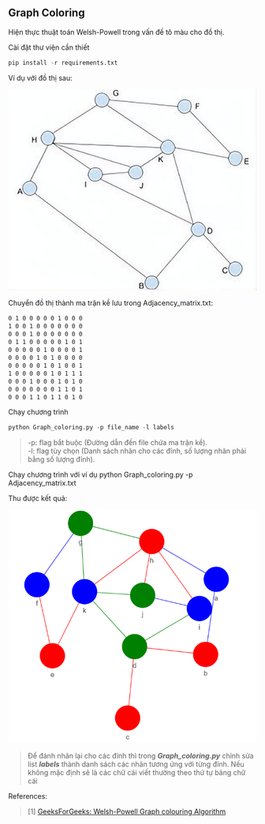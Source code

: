 ## Graph Coloring

Hiện thực thuật toán Welsh-Powell trong vấn đề tô màu cho đồ thị.

Cài đặt thư viện cần thiết
```python
pip install -r requirements.txt
```

Ví dụ với đồ thị sau:

![Graph](./pictures/Graph.jpeg)

Chuyển đồ thị thành ma trận kề lưu trong Adjacency_matrix.txt:

```scalar
0 1 0 0 0 0 0 1 0 0 0
1 0 0 1 0 0 0 0 0 0 0
0 0 0 1 0 0 0 0 0 0 0
0 1 1 0 0 0 0 0 1 0 1
0 0 0 0 0 1 0 0 0 0 1
0 0 0 0 1 0 1 0 0 0 0
0 0 0 0 0 1 0 1 0 0 1
1 0 0 0 0 0 1 0 1 1 1
0 0 0 1 0 0 0 1 0 1 0
0 0 0 0 0 0 0 1 1 0 1
0 0 0 1 1 0 1 1 0 1 0
```
Chạy chương trình
```python
python Graph_coloring.py -p file_name -l labels
```
> -p: flag bắt buộc (Đường dẫn đến file chứa ma trận kề).<br>
> -l: flag tùy chọn (Danh sách nhãn cho các đỉnh, số lượng nhãn phải bằng số lượng đỉnh).

Chạy chương trình với ví dụ
python Graph_coloring.py -p Adjacency_matrix.txt

Thu được kết quả:

![Result](./pictures/Result.png)

>Để đánh nhãn lại cho các đỉnh thì trong ***Graph_coloring.py*** chỉnh sửa list ***labels*** thành danh sách các nhãn tương ứng với từng đỉnh. Nếu không mặc định sẽ là các chữ cái viết thường theo thứ tự bảng chữ cái

References:
>[1] [GeeksForGeeks: Welsh-Powell Graph colouring Algorithm](https://www.geeksforgeeks.org/welsh-powell-graph-colouring-algorithm/)
